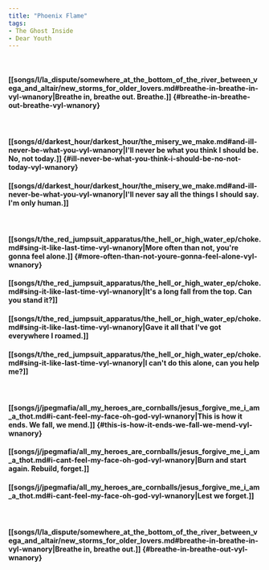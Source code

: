 ```yaml
---
title: "Phoenix Flame"
tags:
- The Ghost Inside
- Dear Youth
---
```

&nbsp;
#### [[songs/l/la_dispute/somewhere_at_the_bottom_of_the_river_between_vega_and_altair/new_storms_for_older_lovers.md#breathe-in-breathe-in-vyl-wnanory|Breathe in, breathe out. Breathe.]] {#breathe-in-breathe-out-breathe-vyl-wnanory}
&nbsp;
#### [[songs/d/darkest_hour/darkest_hour/the_misery_we_make.md#and-ill-never-be-what-you-vyl-wnanory|I'll never be what you think I should be. No, not today.]] {#ill-never-be-what-you-think-i-should-be-no-not-today-vyl-wnanory}
#### [[songs/d/darkest_hour/darkest_hour/the_misery_we_make.md#and-ill-never-be-what-you-vyl-wnanory|I'll never say all the things I should say. I'm only human.]]
&nbsp;
#### [[songs/t/the_red_jumpsuit_apparatus/the_hell_or_high_water_ep/choke.md#sing-it-like-last-time-vyl-wnanory|More often than not, you're gonna feel alone.]] {#more-often-than-not-youre-gonna-feel-alone-vyl-wnanory}
#### [[songs/t/the_red_jumpsuit_apparatus/the_hell_or_high_water_ep/choke.md#sing-it-like-last-time-vyl-wnanory|It's a long fall from the top. Can you stand it?]]
#### [[songs/t/the_red_jumpsuit_apparatus/the_hell_or_high_water_ep/choke.md#sing-it-like-last-time-vyl-wnanory|Gave it all that I've got everywhere I roamed.]]
#### [[songs/t/the_red_jumpsuit_apparatus/the_hell_or_high_water_ep/choke.md#sing-it-like-last-time-vyl-wnanory|I can't do this alone, can you help me?]]
&nbsp;
#### [[songs/j/jpegmafia/all_my_heroes_are_cornballs/jesus_forgive_me_i_am_a_thot.md#i-cant-feel-my-face-oh-god-vyl-wnanory|This is how it ends. We fall, we mend.]] {#this-is-how-it-ends-we-fall-we-mend-vyl-wnanory}
#### [[songs/j/jpegmafia/all_my_heroes_are_cornballs/jesus_forgive_me_i_am_a_thot.md#i-cant-feel-my-face-oh-god-vyl-wnanory|Burn and start again. Rebuild, forget.]]
#### [[songs/j/jpegmafia/all_my_heroes_are_cornballs/jesus_forgive_me_i_am_a_thot.md#i-cant-feel-my-face-oh-god-vyl-wnanory|Lest we forget.]]
&nbsp;
#### [[songs/l/la_dispute/somewhere_at_the_bottom_of_the_river_between_vega_and_altair/new_storms_for_older_lovers.md#breathe-in-breathe-in-vyl-wnanory|Breathe in, breathe out.]] {#breathe-in-breathe-out-vyl-wnanory}
